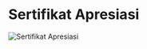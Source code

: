 # Sertifikat Apresiasi

![Sertifikat Apresiasi](https://github.com/alphaprimagalatheoqallbu/sertifikatapresiasi/assets/161004785/ef7363a4-bedc-4518-a1a7-82453e7d1f3e)

